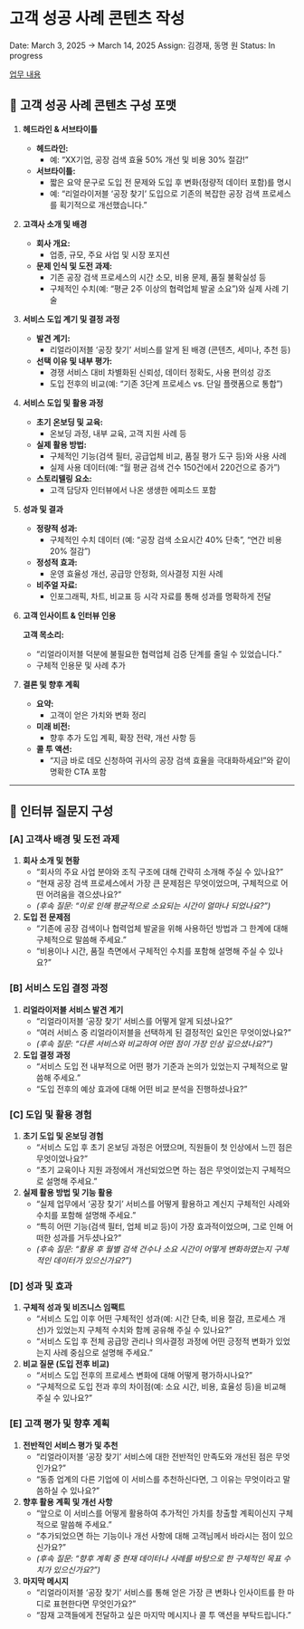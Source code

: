 # 고객 성공 사례 콘텐츠 작성

Date: March 3, 2025 → March 14, 2025
Assign: 김경재, 동명 원
Status: In progress

[업무 내용](%E1%84%8B%E1%85%A5%E1%86%B8%E1%84%86%E1%85%AE%20%E1%84%82%E1%85%A2%E1%84%8B%E1%85%AD%E1%86%BC%201a7e98ce7f7180bcb238cc65875f8519.csv)

## 📌 고객 성공 사례 콘텐츠 구성 포맷

1. **헤드라인 & 서브타이틀**
    - **헤드라인:**
        - 예: “XX기업, 공장 검색 효율 50% 개선 및 비용 30% 절감!”
    - **서브타이틀:**
        - 짧은 요약 문구로 도입 전 문제와 도입 후 변화(정량적 데이터 포함)를 명시
        - 예: “리얼라이저블 ‘공장 찾기’ 도입으로 기존의 복잡한 공장 검색 프로세스를 획기적으로 개선했습니다.”

1. **고객사 소개 및 배경**
    - **회사 개요:**
        - 업종, 규모, 주요 사업 및 시장 포지션
    - **문제 인식 및 도전 과제:**
        - 기존 공장 검색 프로세스의 시간 소모, 비용 문제, 품질 불확실성 등
        - 구체적인 수치(예: “평균 2주 이상의 협력업체 발굴 소요”)와 실제 사례 기술

1. **서비스 도입 계기 및 결정 과정**
    - **발견 계기:**
        - 리얼라이저블 ‘공장 찾기’ 서비스를 알게 된 배경 (콘텐츠, 세미나, 추천 등)
    - **선택 이유 및 내부 평가:**
        - 경쟁 서비스 대비 차별화된 신뢰성, 데이터 정확도, 사용 편의성 강조
        - 도입 전후의 비교(예: “기존 3단계 프로세스 vs. 단일 플랫폼으로 통합”)

1. **서비스 도입 및 활용 과정**
    - **초기 온보딩 및 교육:**
        - 온보딩 과정, 내부 교육, 고객 지원 사례 등
    - **실제 활용 방법:**
        - 구체적인 기능(검색 필터, 공급업체 비교, 품질 평가 도구 등)와 사용 사례
        - 실제 사용 데이터(예: “월 평균 검색 건수 150건에서 220건으로 증가”)
    - **스토리텔링 요소:**
        - 고객 담당자 인터뷰에서 나온 생생한 에피소드 포함
    
2. **성과 및 결과**
    - **정량적 성과:**
        - 구체적인 수치 데이터 (예: “공장 검색 소요시간 40% 단축”, “연간 비용 20% 절감”)
    - **정성적 효과:**
        - 운영 효율성 개선, 공급망 안정화, 의사결정 지원 사례
    - **비주얼 자료:**
        - 인포그래픽, 차트, 비교표 등 시각 자료를 통해 성과를 명확하게 전달

1. **고객 인사이트 & 인터뷰 인용**
    
    **고객 목소리:**
    
    - “리얼라이저블 덕분에 불필요한 협력업체 검증 단계를 줄일 수 있었습니다.”
    - 구체적 인용문 및 사례 추가

1. **결론 및 향후 계획**
    - **요약:**
        - 고객이 얻은 가치와 변화 정리
    - **미래 비전:**
        - 향후 추가 도입 계획, 확장 전략, 개선 사항 등
    - **콜 투 액션:**
        - “지금 바로 데모 신청하여 귀사의 공장 검색 효율을 극대화하세요!”와 같이 명확한 CTA 포함

---

## 📌 인터뷰 질문지 구성

### **[A] 고객사 배경 및 도전 과제**

1. **회사 소개 및 현황**
    - “회사의 주요 사업 분야와 조직 구조에 대해 간략히 소개해 주실 수 있나요?”
    - “현재 공장 검색 프로세스에서 가장 큰 문제점은 무엇이었으며, 구체적으로 어떤 어려움을 겪으셨나요?”
    - *(후속 질문: “이로 인해 평균적으로 소요되는 시간이 얼마나 되었나요?”)*
2. **도입 전 문제점**
    - “기존에 공장 검색이나 협력업체 발굴을 위해 사용하던 방법과 그 한계에 대해 구체적으로 말씀해 주세요.”
    - “비용이나 시간, 품질 측면에서 구체적인 수치를 포함해 설명해 주실 수 있나요?”

### **[B] 서비스 도입 결정 과정**

1. **리얼라이저블 서비스 발견 계기**
    - “리얼라이저블 ‘공장 찾기’ 서비스를 어떻게 알게 되셨나요?”
    - “여러 서비스 중 리얼라이저블을 선택하게 된 결정적인 요인은 무엇이었나요?”
    - *(후속 질문: “다른 서비스와 비교하여 어떤 점이 가장 인상 깊으셨나요?”)*
2. **도입 결정 과정**
    - “서비스 도입 전 내부적으로 어떤 평가 기준과 논의가 있었는지 구체적으로 말씀해 주세요.”
    - “도입 전후의 예상 효과에 대해 어떤 비교 분석을 진행하셨나요?”

### **[C] 도입 및 활용 경험**

1. **초기 도입 및 온보딩 경험**
    - “서비스 도입 후 초기 온보딩 과정은 어땠으며, 직원들이 첫 인상에서 느낀 점은 무엇이었나요?”
    - “초기 교육이나 지원 과정에서 개선되었으면 하는 점은 무엇이었는지 구체적으로 설명해 주세요.”
2. **실제 활용 방법 및 기능 활용**
    - “실제 업무에서 ‘공장 찾기’ 서비스를 어떻게 활용하고 계신지 구체적인 사례와 수치를 포함해 설명해 주세요.”
    - “특히 어떤 기능(검색 필터, 업체 비교 등)이 가장 효과적이었으며, 그로 인해 어떠한 성과를 거두셨나요?”
    - *(후속 질문: “활용 후 월별 검색 건수나 소요 시간이 어떻게 변화하였는지 구체적인 데이터가 있으신가요?”)*

### **[D] 성과 및 효과**

1. **구체적 성과 및 비즈니스 임팩트**
    - “서비스 도입 이후 어떤 구체적인 성과(예: 시간 단축, 비용 절감, 프로세스 개선)가 있었는지 구체적 수치와 함께 공유해 주실 수 있나요?”
    - “서비스 도입 후 전체 공급망 관리나 의사결정 과정에 어떤 긍정적 변화가 있었는지 사례 중심으로 설명해 주세요.”
2. **비교 질문 (도입 전후 비교)**
    - “서비스 도입 전후의 프로세스 변화에 대해 어떻게 평가하시나요?”
    - “구체적으로 도입 전과 후의 차이점(예: 소요 시간, 비용, 효율성 등)을 비교해 주실 수 있나요?”

### **[E] 고객 평가 및 향후 계획**

1. **전반적인 서비스 평가 및 추천**
    - “리얼라이저블 ‘공장 찾기’ 서비스에 대한 전반적인 만족도와 개선된 점은 무엇인가요?”
    - “동종 업계의 다른 기업에 이 서비스를 추천하신다면, 그 이유는 무엇이라고 말씀하실 수 있나요?”
2. **향후 활용 계획 및 개선 사항**
    - “앞으로 이 서비스를 어떻게 활용하여 추가적인 가치를 창출할 계획이신지 구체적으로 말씀해 주세요.”
    - “추가되었으면 하는 기능이나 개선 사항에 대해 고객님께서 바라시는 점이 있으신가요?”
    - *(후속 질문: “향후 계획 중 현재 데이터나 사례를 바탕으로 한 구체적인 목표 수치가 있으신가요?”)*
3. **마지막 메시지**
    - “리얼라이저블 ‘공장 찾기’ 서비스를 통해 얻은 가장 큰 변화나 인사이트를 한 마디로 표현한다면 무엇인가요?”
    - “잠재 고객들에게 전달하고 싶은 마지막 메시지나 콜 투 액션을 부탁드립니다.”